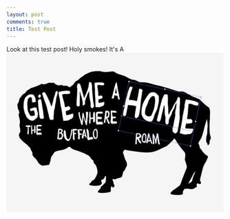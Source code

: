 ```yaml
---
layout: post
comments: true
title: Test Post
---
```


Look at this test post! Holy smokes! It's A ![BUFFALO](/images/Buff.jpg)